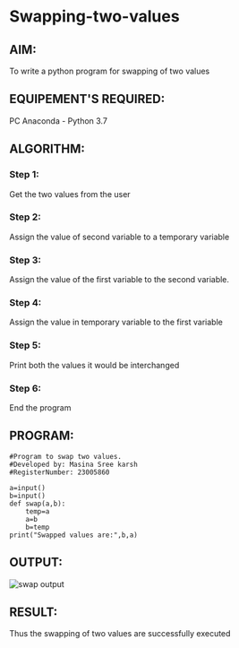 # Swapping-two-values
## AIM:
To write a python program for swapping of two values
## EQUIPEMENT'S REQUIRED: 
PC
Anaconda - Python 3.7
## ALGORITHM: 
### Step 1:
Get the two values from the user
### Step 2: 
Assign the value of second variable to a temporary variable 
### Step 3: 
Assign the value of the first variable to the second variable.
### Step 4:  
Assign the value in temporary variable to the first variable
### Step 5: 
Print both the values it would be interchanged
### Step 6: 
End the program
## PROGRAM:
```
#Program to swap two values.
#Developed by: Masina Sree karsh
#RegisterNumber: 23005860

a=input()
b=input()
def swap(a,b):
    temp=a
    a=b
    b=temp
print("Swapped values are:",b,a)
```
## OUTPUT:

![swap output](https://github.com/sreekarsh/Swapping-two-values/assets/139841918/361b78d4-4cb5-42cb-9faf-9a558b4d427a)



## RESULT:
Thus the swapping of two values are successfully executed



